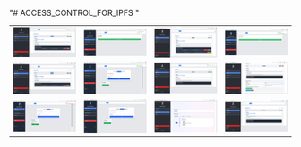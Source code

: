 "# ACCESS_CONTROL_FOR_IPFS " 


<table>
  <tr>
    <td><img src="image_2025-05-23_12-59-43.png" width="150"/></td>
    <td><img src="image_2025-05-23_12-58-21.png" width="150"/></td>
    <td><img src="image_2025-05-23_12-57-28.png" width="150"/></td>
    <td><img src="image_2025-05-23_12-57-04.png" width="150"/></td>
  </tr>
  <tr>
    <td><img src="image_2025-05-23_12-56-06.png" width="150"/></td>
    <td><img src="image_2025-05-23_12-55-33.png" width="150"/></td>
    <td><img src="image_2025-05-23_12-54-04.png" width="150"/></td>
    <td><img src="image_2025-05-23_12-53-49.png" width="150"/></td>
  </tr>
  <tr>
    <td><img src="image_2025-05-23_12-52-48.png" width="150"/></td>
    <td><img src="image_2025-05-23_12-52-23.png" width="150"/></td>
    <td><img src="image_2025-05-23_12-51-44.png" width="150"/></td>
    <td><img src="image_2025-05-23_12-51-27.png" width="150"/></td>
  </tr>

  
</table>
